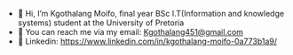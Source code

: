 - 👋 Hi, I’m Kgothalang Moifo, final year BSc I.T(Information and knowledge systems) student at the University of Pretoria
- 📧 You can reach me via my email: Kgothalang451@gmail.com
- 🔗 Linkedin: https://www.linkedin.com/in/kgothalang-moifo-0a773b1a9/
                       
<!---
kg-3rd/kg-3rd is a ✨ special ✨ repository because its `README.md` (this file) appears on your GitHub profile.
You can click the Preview link to take a look at your changes.
--->
